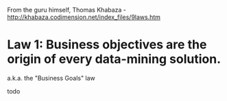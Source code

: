 From the guru himself, Thomas Khabaza - http://khabaza.codimension.net/index_files/9laws.htm

# Law 1: Business objectives are the origin of every data-mining solution.
a.k.a. the "Business Goals" law

todo

